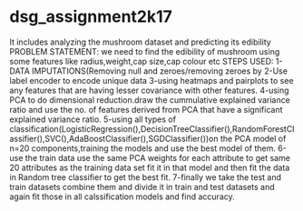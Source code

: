 # dsg_assignment2k17
It includes analyzing the mushroom dataset and predicting its edibility
PROBLEM STATEMENT:
we need to find the edibility of mushroom using some features like radius,weight,cap size,cap colour etc
STEPS USED:
1-DATA IMPUTATIONS(Removing null and zeroes/removing zeroes by 
2-Use label encoder to encode unique data
3-using heatmaps and pairplots to see any features that are having lesser covariance with other features.
4-using PCA to do dimensional reduction.draw the cummulative explained variance ratio and use the no. of features derived from PCA that have a significant explained variance ratio.
5-using all types of classification(LogisticRegression(),DecisionTreeClassifier(),RandomForestClassifier(),SVC(),AdaBoostClassifier(),SGDClassifier())on the PCA model of n=20 components,training the models and use the best model of them.
6-use the train data use the same PCA weights for each attribute to get same 20 attributes as the training data set fit it in that model and then fit the data in Random tree classifier to get the best fit.
7-finally we take the test and train datasets combine them and divide it in train and test datasets and again fit those in all calssification models and find accuracy.
